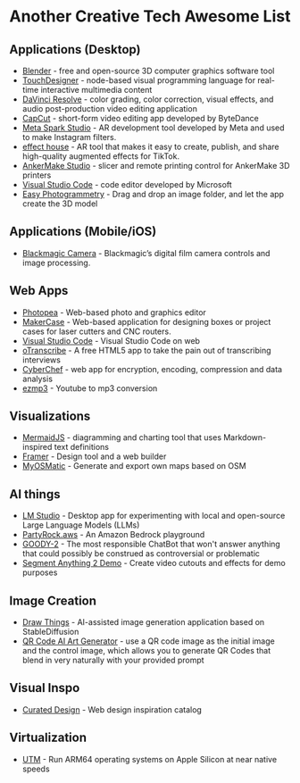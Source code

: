 # Another Creative Tech Awesome List


## Applications (Desktop)
- [Blender](https://www.blender.org/) - free and open-source 3D computer graphics software tool
- [TouchDesigner](https://derivative.ca/) - node-based visual programming language for real-time interactive multimedia content
- [DaVinci Resolve](https://www.blackmagicdesign.com/products/davinciresolve) - color grading, color correction, visual effects, and audio post-production video editing application
- [CapCut](https://www.capcut.com/s/Zs8MCeGFL/) - short-form video editing app developed by ByteDance
- [Meta Spark Studio](https://spark.meta.com/) - AR development tool developed by Meta and used to make Instagram filters.
- [effect house](https://effecthouse.tiktok.com/) - AR tool that makes it easy to create, publish, and share high-quality augmented effects for TikTok.
- [AnkerMake Studio](https://www.ankermake.com/eu-en/ankermake-studio) - slicer and remote printing control for AnkerMake 3D printers
- [Visual Studio Code](https://code.visualstudio.com/download) - code editor developed by Microsoft
- [Easy Photogrammetry](https://apps.apple.com/us/app/easy-photogrammetry/id1601275382?mt=12) - Drag and drop an image folder, and let the app create the 3D model

## Applications (Mobile/iOS)
- [Blackmagic Camera](https://apps.apple.com/us/app/blackmagic-camera/id6449580241) - Blackmagic’s digital film camera controls and image processing.


## Web Apps
- [Photopea](https://www.photopea.com/) - Web-based photo and graphics editor
- [MakerCase](https://en.makercase.com/#/) - Web-based application for designing boxes or project cases for laser cutters and CNC routers.
- [Visual Studio Code](https://vscode.dev/) - Visual Studio Code on web
- [oTranscribe](https://otranscribe.com/) - A free HTML5 app to take the pain out of transcribing interviews
- [CyberChef](https://gchq.github.io/CyberChef/) - web app for encryption, encoding, compression and data analysis
- [ezmp3](https://ezmp3.cc/) - Youtube to mp3 conversion

## Visualizations
- [MermaidJS](https://mermaid.live/) - diagramming and charting tool that uses Markdown-inspired text definitions
- [Framer](https://www.framer.com/) - Design tool and a web builder
- [MyOSMatic](https://print.get-map.org/) - Generate and export own maps based on OSM


## AI things
- [LM Studio](https://lmstudio.ai/) - Desktop app for experimenting with local and open-source Large Language Models (LLMs)
- [PartyRock.aws](https://partyrock.aws/) - An Amazon Bedrock playground
- [GOODY-2](https://www.goody2.ai/chat) - The most responsible ChatBot that won't answer anything that could possibly be construed as controversial or problematic
- [Segment Anything 2 Demo](https://sam2.metademolab.com/) - Create video cutouts and effects for demo purposes


## Image Creation
- [Draw Things](https://drawthings.ai/) - AI-assisted image generation application based on StableDiffusion
- [QR Code AI Art Generator](https://huggingface.co/spaces/huggingface-projects/QR-code-AI-art-generator) - use a QR code image as the initial image and the control image, which allows you to generate QR Codes that blend in very naturally with your provided prompt

## Visual Inspo
- [Curated Design](https://www.curated.design/) - Web design inspiration catalog

## Virtualization
- [UTM](https://mac.getutm.app/) - Run ARM64 operating systems on Apple Silicon at near native speeds

